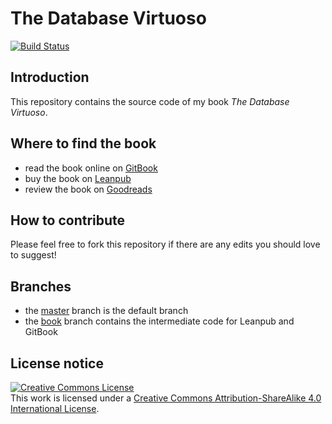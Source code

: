 # The Database Virtuoso

[![Build Status](https://travis-ci.org/reale/dbvirtuoso.svg?branch=master)](https://travis-ci.org/reale/dbvirtuoso)

## Introduction

This repository contains the source code of my book _The Database Virtuoso_.

## Where to find the book

* read the book online on [GitBook](https://dbvirtuoso.reale.me/)
* buy the book on [Leanpub](https://leanpub.com/dbvirtuoso)
* review the book on [Goodreads](https://www.goodreads.com/book/show/35640192-the-database-virtuoso)

## How to contribute

Please feel free to fork this repository if there are any edits you should love to suggest!

## Branches

* the [master](https://github.com/reale/dbvirtuoso) branch is the default branch
* the [book](https://github.com/reale/dbvirtuoso/tree/book) branch contains the intermediate code for Leanpub and GitBook

## License notice

<a rel="license" href="http://creativecommons.org/licenses/by-sa/4.0/"><img alt="Creative Commons License" style="border-width:0" src="https://i.creativecommons.org/l/by-sa/4.0/88x31.png" /></a><br />This work is licensed under a <a rel="license" href="http://creativecommons.org/licenses/by-sa/4.0/">Creative Commons Attribution-ShareAlike 4.0 International License</a>.
